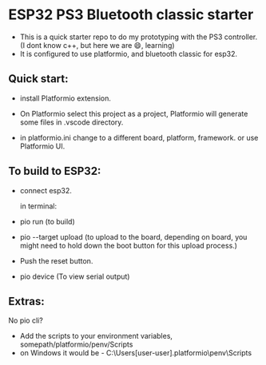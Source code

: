 # ESP32 PS3 Bluetooth classic starter

- This is a quick starter repo to do my prototyping with the PS3 controller. (I dont know c++, but here we are 😄, learning)
- It is configured to use platformio, and bluetooth classic for esp32.

## Quick start:

- install Platformio extension.
- On Platformio select this project as a project, Platformio will generate some files in .vscode directory.

- in platformio.ini change to a different board, platform, framework. or use Platformio UI.

## To build to ESP32:

- connect esp32.

  in terminal:

- pio run (to build)
- pio --target upload (to upload to the board, depending on board, you might need to hold down the boot button for this upload process.)
- Push the reset button.

- pio device (To view serial output)

## Extras:

No pio cli?

- Add the scripts to your environment variables, somepath/platformio/penv/Scripts
- on Windows it would be - C:\Users\[user-user]\.platformio\penv\Scripts
